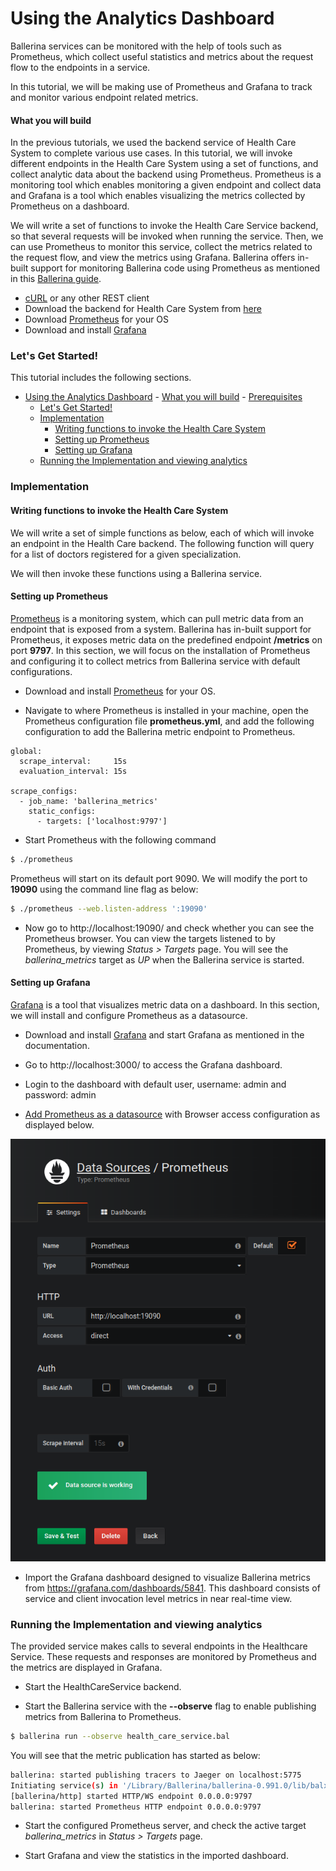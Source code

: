 # Using the Analytics Dashboard

Ballerina services can be monitored with the help of tools such as Prometheus, which collect useful statistics and metrics about the request flow to the endpoints in a service.

In this tutorial, we will be making use of Prometheus and Grafana to track and monitor various endpoint related metrics.

#### What you will build

In the previous tutorials, we used the backend service of Health Care System to complete various use cases. In this tutorial, we will invoke different endpoints in the Health Care System using a set of functions, and collect analytic data about the backend using Prometheus. Prometheus is a monitoring tool which enables monitoring a given endpoint and collect data and Grafana is a tool which enables visualizing the metrics collected by Prometheus on a dashboard.

We will write a set of functions to invoke the Health Care Service backend, so that several requests will be invoked when running the service. Then, we can use Prometheus to monitor this service, collect the metrics related to the request flow, and view the metrics using Grafana. Ballerina offers in-built support for monitoring Ballerina code using Prometheus as mentioned in this [Ballerina guide](https://ballerina.io/learn/how-to-observe-ballerina-code/).

<!-- INCLUDE_MD: ../../../../tutorial-prerequisites.md -->
- [cURL](https://curl.haxx.se) or any other REST client
- Download the backend for Health Care System from [here](#)
- Download [Prometheus](https://prometheus.io/download/) for your OS
- Download and install [Grafana](https://grafana.com/grafana/download)

<!-- INCLUDE_MD: ../../../../tutorial-get-the-code.md -->

### Let's Get Started!

This tutorial includes the following sections.

- [Using the Analytics Dashboard](#Using-the-Analytics-Dashboard)
      - [What you will build](#What-you-will-build)
      - [Prerequisites](#Prerequisites)
    - [Let's Get Started!](#Lets-Get-Started)
    - [Implementation](#Implementation)
      - [Writing functions to invoke the Health Care System](#Writing-functions-to-invoke-the-Health-Care-System)
      - [Setting up Prometheus](#Setting-up-Prometheus)
      - [Setting up Grafana](#Setting-up-Grafana)
    - [Running the Implementation and viewing analytics](#Running-the-Implementation-and-viewing-analytics)

### Implementation

#### Writing functions to invoke the Health Care System

We will write a set of simple functions as below, each of which will invoke an endpoint in the Health Care backend. The following function will query for a list of doctors registered for a given specialization.

<!-- INCLUDE_CODE_SEGMENT: { file: src/tutorial/health_care_service.bal, segment: segment_1 } -->

We will then invoke these functions using a Ballerina service.

#### Setting up Prometheus

[Prometheus](https://prometheus.io/) is a monitoring system, which can pull metric data from an endpoint that is exposed from a system. Ballerina has in-built support for Prometheus, it exposes metric data on the predefined endpoint **/metrics** on port **9797**. In this section, we will focus on the installation of Prometheus and configuring it to collect metrics from Ballerina service with default configurations.

- Download and install [Prometheus](https://prometheus.io/download/) for your OS.

- Navigate to where Prometheus is installed in your machine, open the Prometheus configuration file **prometheus.yml**, and add the following configuration to add the Ballerina metric endpoint to Prometheus.

```
global:
  scrape_interval:     15s
  evaluation_interval: 15s

scrape_configs:
  - job_name: 'ballerina_metrics'
    static_configs:
      - targets: ['localhost:9797']
```

- Start Prometheus with the following command

```bash
$ ./prometheus
```

Prometheus will start on its default port 9090. We will modify the port to **19090** using the command line flag as below:

```bash
$ ./prometheus --web.listen-address ':19090'
```

- Now go to http://localhost:19090/ and check whether you can see the Prometheus browser. You can view the targets listened to by Prometheus, by viewing _Status > Targets_ page. You will see the _ballerina_metrics_ target as _UP_ when the Ballerina service is started.

#### Setting up Grafana

[Grafana](https://grafana.com/) is a tool that visualizes metric data on a dashboard. In this section, we will install and configure Prometheus as a datasource.

- Download and install [Grafana](https://grafana.com/docs/installation/debian/) and start Grafana as mentioned in the documentation.

- Go to http://localhost:3000/ to access the Grafana dashboard.

- Login to the dashboard with default user, username: admin and password: admin

- [Add Prometheus as a datasource](https://grafana.com/docs/guides/getting_started/#how-to-add-a-data-source) with Browser access configuration as displayed below.

![Alt text](examples/integration-tutorials/using-the-analytics-dashboard/resources/grafana-prometheus-datasource.png?raw=true "Grafana dashboard")

- Import the Grafana dashboard designed to visualize Ballerina metrics from https://grafana.com/dashboards/5841. This dashboard consists of service and client invocation level metrics in near real-time view.

### Running the Implementation and viewing analytics

The provided service makes calls to several endpoints in the Healthcare Service. These requests and responses are monitored by Prometheus and the metrics are displayed in Grafana.

- Start the HealthCareService backend.

- Start the Ballerina service with the **--observe** flag to enable publishing metrics from Ballerina to Prometheus.

```bash
$ ballerina run --observe health_care_service.bal
```

You will see that the metric publication has started as below:

```bash
ballerina: started publishing tracers to Jaeger on localhost:5775
Initiating service(s) in '/Library/Ballerina/ballerina-0.991.0/lib/balx/prometheus/reporter.balx'
[ballerina/http] started HTTP/WS endpoint 0.0.0.0:9797
ballerina: started Prometheus HTTP endpoint 0.0.0.0:9797
```

- Start the configured Prometheus server, and check the active target _ballerina_metrics_ in _Status > Targets_ page.

- Start Grafana and view the statistics in the imported dashboard.
